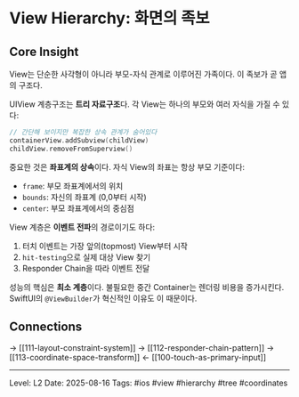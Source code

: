 # View Hierarchy: 화면의 족보

## Core Insight
View는 단순한 사각형이 아니라 부모-자식 관계로 이루어진 가족이다. 이 족보가 곧 앱의 구조다.

UIView 계층구조는 **트리 자료구조**다. 각 View는 하나의 부모와 여러 자식을 가질 수 있다:

```swift
// 간단해 보이지만 복잡한 상속 관계가 숨어있다
containerView.addSubview(childView)
childView.removeFromSuperview()
```

중요한 것은 **좌표계의 상속**이다. 자식 View의 좌표는 항상 부모 기준이다:
- `frame`: 부모 좌표계에서의 위치
- `bounds`: 자신의 좌표계 (0,0부터 시작)
- `center`: 부모 좌표계에서의 중심점

View 계층은 **이벤트 전파**의 경로이기도 하다:
1. 터치 이벤트는 가장 앞의(topmost) View부터 시작
2. `hit-testing`으로 실제 대상 View 찾기
3. Responder Chain을 따라 이벤트 전달

성능의 핵심은 **최소 계층**이다. 불필요한 중간 Container는 렌더링 비용을 증가시킨다. SwiftUI의 `@ViewBuilder`가 혁신적인 이유도 이 때문이다.

## Connections
→ [[111-layout-constraint-system]]
→ [[112-responder-chain-pattern]]
→ [[113-coordinate-space-transform]]
← [[100-touch-as-primary-input]]

---
Level: L2
Date: 2025-08-16
Tags: #ios #view #hierarchy #tree #coordinates